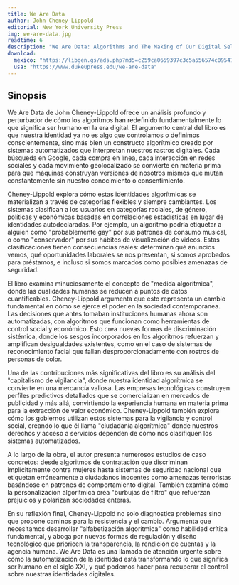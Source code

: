 ```yaml
---
title: We Are Data
author: John Cheney-Lippold
editorial: New York University Press
img: we-are-data.jpg
readtime: 6
description: "We Are Data: Algorithms and The Making of Our Digital Selves explora cómo los algoritmos, el big data y los sistemas digitales clasifican y controlan nuestras identidades. Cheney-Lippold revela cómo nuestra identidad en línea es construida por máquinas, no por nosotros mismos, y analiza las implicaciones sociales, políticas y económicas de esta automatización."
download: 
  mexico: "https://libgen.gs/ads.php?md5=c259ca0659397c3c5a556574c09547c3&downloadname=10.0000/0000000"
  usa: "https://www.dukeupress.edu/we-are-data"
---
```


## Sinopsis

We Are Data de John Cheney-Lippold ofrece un análisis profundo y perturbador de cómo los algoritmos han redefinido fundamentalmente lo que significa ser humano en la era digital. El argumento central del libro es que nuestra identidad ya no es algo que controlamos o definimos conscientemente, sino más bien un constructo algorítmico creado por sistemas automatizados que interpretan nuestros rastros digitales. Cada búsqueda en Google, cada compra en línea, cada interacción en redes sociales y cada movimiento geolocalizado se convierte en materia prima para que máquinas construyan versiones de nosotros mismos que mutan constantemente sin nuestro conocimiento o consentimiento.

Cheney-Lippold explora cómo estas identidades algorítmicas se materializan a través de categorías flexibles y siempre cambiantes. Los sistemas clasifican a los usuarios en categorías raciales, de género, políticas y económicas basadas en correlaciones estadísticas en lugar de identidades autodeclaradas. Por ejemplo, un algoritmo podría etiquetar a alguien como "probablemente gay" por sus patrones de consumo musical, o como "conservador" por sus hábitos de visualización de videos. Estas clasificaciones tienen consecuencias reales: determinan qué anuncios vemos, qué oportunidades laborales se nos presentan, si somos aprobados para préstamos, e incluso si somos marcados como posibles amenazas de seguridad.

El libro examina minuciosamente el concepto de "medida algorítmica", donde las cualidades humanas se reducen a puntos de datos cuantificables. Cheney-Lippold argumenta que esto representa un cambio fundamental en cómo se ejerce el poder en la sociedad contemporánea. Las decisiones que antes tomaban instituciones humanas ahora son automatizadas, con algoritmos que funcionan como herramientas de control social y económico. Esto crea nuevas formas de discriminación sistémica, donde los sesgos incorporados en los algoritmos refuerzan y amplifican desigualdades existentes, como en el caso de sistemas de reconocimiento facial que fallan desproporcionadamente con rostros de personas de color.

Una de las contribuciones más significativas del libro es su análisis del "capitalismo de vigilancia", donde nuestra identidad algorítmica se convierte en una mercancía valiosa. Las empresas tecnológicas construyen perfiles predictivos detallados que se comercializan en mercados de publicidad y más allá, convirtiendo la experiencia humana en materia prima para la extracción de valor económico. Cheney-Lippold también explora cómo los gobiernos utilizan estos sistemas para la vigilancia y control social, creando lo que él llama "ciudadanía algorítmica" donde nuestros derechos y acceso a servicios dependen de cómo nos clasifiquen los sistemas automatizados.

A lo largo de la obra, el autor presenta numerosos estudios de caso concretos: desde algoritmos de contratación que discriminan implícitamente contra mujeres hasta sistemas de seguridad nacional que etiquetan erróneamente a ciudadanos inocentes como amenazas terroristas basándose en patrones de comportamiento digital. También examina cómo la personalización algorítmica crea "burbujas de filtro" que refuerzan prejuicios y polarizan sociedades enteras.

En su reflexión final, Cheney-Lippold no solo diagnostica problemas sino que propone caminos para la resistencia y el cambio. Argumenta que necesitamos desarrollar "alfabetización algorítmica" como habilidad crítica fundamental, y aboga por nuevas formas de regulación y diseño tecnológico que prioricen la transparencia, la rendición de cuentas y la agencia humana. We Are Data es una llamada de atención urgente sobre cómo la automatización de la identidad está transformando lo que significa ser humano en el siglo XXI, y qué podemos hacer para recuperar el control sobre nuestras identidades digitales.
